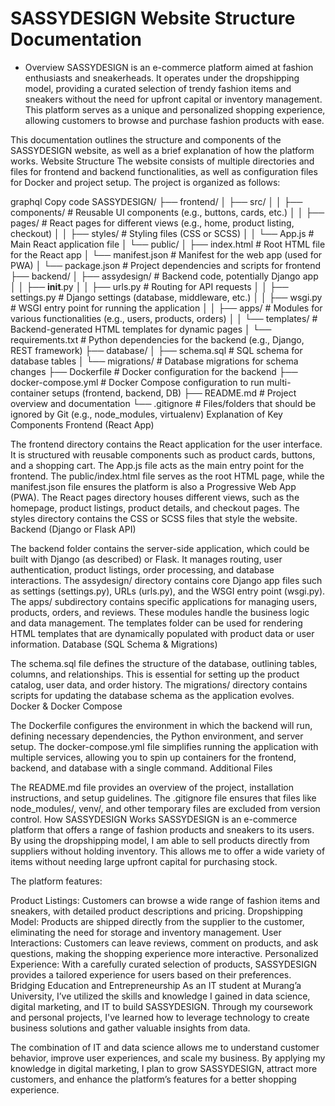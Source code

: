 # SASSYDESIGN Website Structure Documentation
- Overview
SASSYDESIGN is an e-commerce platform aimed at fashion enthusiasts and sneakerheads. It operates under the dropshipping model, providing a curated selection of trendy fashion items and sneakers without the need for upfront capital or inventory management. This platform serves as a unique and personalized shopping experience, allowing customers to browse and purchase fashion products with ease.

This documentation outlines the structure and components of the SASSYDESIGN website, as well as a brief explanation of how the platform works.
Website Structure
The website consists of multiple directories and files for frontend and backend functionalities, as well as configuration files for Docker and project setup. The project is organized as follows:

graphql
Copy code
SASSYDESIGN/
├── frontend/
│   ├── src/
│   │   ├── components/          # Reusable UI components (e.g., buttons, cards, etc.)
│   │   ├── pages/               # React pages for different views (e.g., home, product listing, checkout)
│   │   ├── styles/              # Styling files (CSS or SCSS)
│   │   └── App.js               # Main React application file
│   └── public/
│       ├── index.html           # Root HTML file for the React app
│       └── manifest.json        # Manifest for the web app (used for PWA)
│   └── package.json             # Project dependencies and scripts for frontend
├── backend/
│   ├── assydesign/              # Backend code, potentially Django app
│   │   ├── __init__.py
│   │   ├── urls.py              # Routing for API requests
│   │   ├── settings.py          # Django settings (database, middleware, etc.)
│   │   ├── wsgi.py              # WSGI entry point for running the application
│   │   ├── apps/                # Modules for various functionalities (e.g., users, products, orders)
│   │   └── templates/           # Backend-generated HTML templates for dynamic pages
│   └── requirements.txt         # Python dependencies for the backend (e.g., Django, REST framework)
├── database/
│   ├── schema.sql              # SQL schema for database tables
│   └── migrations/             # Database migrations for schema changes
├── Dockerfile                  # Docker configuration for the backend
├── docker-compose.yml          # Docker Compose configuration to run multi-container setups (frontend, backend, DB)
├── README.md                   # Project overview and documentation
└── .gitignore                  # Files/folders that should be ignored by Git (e.g., node_modules, virtualenv)
Explanation of Key Components
Frontend (React App)

The frontend directory contains the React application for the user interface. It is structured with reusable components such as product cards, buttons, and a shopping cart. The App.js file acts as the main entry point for the frontend.
The public/index.html file serves as the root HTML page, while the manifest.json file ensures the platform is also a Progressive Web App (PWA).
The React pages directory houses different views, such as the homepage, product listings, product details, and checkout pages.
The styles directory contains the CSS or SCSS files that style the website.
Backend (Django or Flask API)

The backend folder contains the server-side application, which could be built with Django (as described) or Flask. It manages routing, user authentication, product listings, order processing, and database interactions.
The assydesign/ directory contains core Django app files such as settings (settings.py), URLs (urls.py), and the WSGI entry point (wsgi.py).
The apps/ subdirectory contains specific applications for managing users, products, orders, and reviews. These modules handle the business logic and data management.
The templates folder can be used for rendering HTML templates that are dynamically populated with product data or user information.
Database (SQL Schema & Migrations)

The schema.sql file defines the structure of the database, outlining tables, columns, and relationships. This is essential for setting up the product catalog, user data, and order history.
The migrations/ directory contains scripts for updating the database schema as the application evolves.
Docker & Docker Compose

The Dockerfile configures the environment in which the backend will run, defining necessary dependencies, the Python environment, and server setup.
The docker-compose.yml file simplifies running the application with multiple services, allowing you to spin up containers for the frontend, backend, and database with a single command.
Additional Files

The README.md file provides an overview of the project, installation instructions, and setup guidelines.
The .gitignore file ensures that files like node_modules/, venv/, and other temporary files are excluded from version control.
How SASSYDESIGN Works
SASSYDESIGN is an e-commerce platform that offers a range of fashion products and sneakers to its users. By using the dropshipping model, I am able to sell products directly from suppliers without holding inventory. This allows me to offer a wide variety of items without needing large upfront capital for purchasing stock.

The platform features:

Product Listings: Customers can browse a wide range of fashion items and sneakers, with detailed product descriptions and pricing.
Dropshipping Model: Products are shipped directly from the supplier to the customer, eliminating the need for storage and inventory management.
User Interactions: Customers can leave reviews, comment on products, and ask questions, making the shopping experience more interactive.
Personalized Experience: With a carefully curated selection of products, SASSYDESIGN provides a tailored experience for users based on their preferences.
Bridging Education and Entrepreneurship
As an IT student at Murang’a University, I’ve utilized the skills and knowledge I gained in data science, digital marketing, and IT to build SASSYDESIGN. Through my coursework and personal projects, I've learned how to leverage technology to create business solutions and gather valuable insights from data.

The combination of IT and data science allows me to understand customer behavior, improve user experiences, and scale my business. By applying my knowledge in digital marketing, I plan to grow SASSYDESIGN, attract more customers, and enhance the platform’s features for a better shopping experience.

